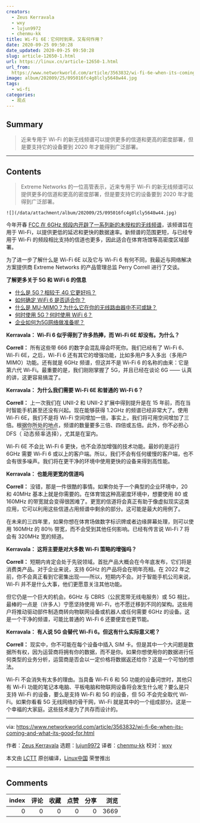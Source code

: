 ```yaml
---
creators:
  - Zeus Kerravala
  - wxy
  - lujun9972
  - chenmu-kk
title: Wi-Fi 6E：它何时到来，又有何作用？
date: 2020-09-25 09:50:28
date_updated: 2020-09-25 09:50:28
slug: article-12650-1.html
url: https://linux.cn/article-12650-1.html
url_from: 
  https://www.networkworld.com/article/3563832/wi-fi-6e-when-its-coming-and-what-its-good-for.html
image: album/202009/25/095016fc4g8lcly5648w44.jpg
tags:
  - wi-fi
categories:
  - 观点
---
```


## Summary

> 近来专用于 Wi-Fi 的新无线频谱可以提供更多的信道和更高的密度部署，但是要支持它的设备要到 2020 年才能得到广泛部署。

***

<!-- more -->

## Contents

> 
> Extreme Networks 的一位高管表示，近来专用于 Wi-Fi 的新无线频谱可以提供更多的信道和更高的密度部署，但是要支持它的设备要到 2020 年才能得到广泛部署。
> 
> 
> 

`![](/data/attachment/album/202009/25/095016fc4g8lcly5648w44.jpg)`

今年开春 [FCC 在 6GHz 频段内开辟了一系列新的未授权的无线频谱](https://www.networkworld.com/article/3540288/how-wi-fi-6e-boosts-wireless-spectrum-five-fold.html)，该频谱旨在用于 Wi-Fi，以提供更低的延迟和更快的数据速率。新频谱的范围更短，与已经专用于 Wi-Fi 的频段相比支持的信道也更多，因此适合在体育场馆等高密度区域部署。

为了进一步了解什么是 Wi-Fi 6E 以及它与 Wi-Fi 6 有何不同，我最近与网络解决方案提供商 Extreme Networks 的产品管理总监 Perry Correll 进行了交谈。

**了解更多关于 5G 和 WiFi 6 的信息**

* [什么是 5G？相较于 4G 它更好吗？](https://www.networkworld.com/article/3203489/what-is-5g-how-is-it-better-than-4g.html)
* [如何确定 WiFi 6 是否适合你？](https://www.networkworld.com/article/3356838/how-to-determine-if-wi-fi-6-is-right-for-you.html)
* [什么是 MU-MIMO？为什么它在你的无线路由器中不可或缺？](https://www.networkworld.com/article/3250268/what-is-mu-mimo-and-why-you-need-it-in-your-wireless-routers.html)
* [何时使用 5G？何时使用 WiFi 6？](https://www.networkworld.com/article/3402316/when-to-use-5g-when-to-use-wi-fi-6.html)
* [企业如何为5G网络做准备呢？](https://www.networkworld.com/article/3306720/mobile-wireless/how-enterprises-can-prep-for-5g.html)

**Kerravala： Wi-Fi 6 似乎得到了许多热捧，而 Wi-Fi 6E 却没有。为什么？**

**Correll：** 所有这些带 666 的数字会混乱得会吓死你。我们已经有了 Wi-Fi 6、Wi-Fi 6E，之后，Wi-Fi 6 还有其它的增强功能，比如多用户多入多出（多用户 MIMO）功能。还有就是 6GHz 频谱，但这并不是 Wi-Fi 6 的名称的由来：它是第六代 Wi-Fi。最重要的是，我们刚刚掌握了 5G，并且已经在谈论 6G —— 认真的讲，这更容易搞混了。

**Kerravala： 为什么我们需要 Wi-Fi 6E 和普通的 Wi-Fi 6？**

**Correll：** 上一次我们在 UNII-2 和 UNII-2 扩展中得到提升是在 15 年前，而在当时智能手机甚至还没有兴起。现在能够获得 1.2GHz 的频谱已经非常大了。使用 Wi-Fi 6E，我们不是将 Wi-Fi 空间增加一倍，事实上，我们将可用空间增加了三倍。根据你所处的地点，频谱的数量要多三倍、四倍或五倍。此外，你不必担心 DFS（<ruby> 动态频率选择 <rt>  dynamic frequency selection </rt></ruby>），尤其是在室内。

Wi-Fi 6E 不会比 Wi-Fi 6 更快，也不会添加增强的技术功能。最妙的是运行 6GHz 需要 Wi-Fi 6 或以上的客户端。所以，我们不会有任何缓慢的客户端，也不会有很多噪声。我们将在更干净的环境中使用更快的设备来得到高性能。

**Kerravala： 也能用更宽的信道吗**

**Correll：** 没错，那是一件很酷的事情。如果你处于一个典型的企业环境中，20 和 40MHz 基本上就是你需要的。在体育馆这种高密度环境中，想要使用 80 或 160MHz 的带宽就会变得很困难了。更宽的信道将会真正有助于像虚拟现实这类应用，它可以利用这些信道占用频谱中剩余的部分。这可能是最大的用例了。

在未来的三四年里，如果你想在体育场做数字标识牌或者边缘屏幕处理，则可以使用 160MHz 的 80％ 带宽，而不会受到其他任何影响。已经有传言说 Wi-Fi 7 将会有 320MHz 宽的频道。

**Kerravala： 这将主要是对大多数 Wi-Fi 策略的增强吗？**

**Correll：** 短期内肯定会处于先锐领域。首批产品大概会在今年底发布，它们将是消费类产品。对于企业来说，支持 6GHz 的产品将会在明年亮相。在 2022 年之前，你不会真正看到它密集出现——所以，短期内不会。对于智能手机公司来说，Wi-Fi 并不是什么大事，他们更愿意关注其他功能。

但它仍是一个巨大的机会。6GHz 与 CBRS（公民宽带无线电服务）或 5G 相比，最棒的一点是（许多人）宁愿坚持使用 Wi-Fi，也不愿迁移到不同的架构。这些用户将推动驱动部件制造商转向物联网设备或机器人或任何需要 6GHz 的设备。这是一个干净的频谱，可能比普通的 Wi-Fi 6 还要便宜也更节能。

**Kerravala： 有人说 5G 会替代 Wi-Fi 6。但这有什么实际意义呢？**

**Correll：** 现实中，你不可能在每个设备中插入 SIM 卡。但是其中一个大问题是数据所有权，因为运营商将拥有你的数据，而不是你。如果你想使用你的数据进行任何类型的业务分析，运营商是否会以一定价格将数据返还给你？这是一个可怕的想法。

Wi-Fi 不会消失有太多的理由。当具备 Wi-Fi 6 和 5G 功能的设备问世时，其他只有 Wi-Fi 功能的笔记本电脑、平板电脑和物联网设备将会发生什么呢？要么是只支持 Wi-Fi 的设备，要么是支持 Wi-Fi 和 5G 的设备，但 5G 不会完全取代 Wi-Fi。如果你看看 5G 无线网络的骨干网，Wi-Fi 就是其中的一个组成部分。这是一个幸福的大家庭。这些技术是为了共存而设计的。

---

via: <https://www.networkworld.com/article/3563832/wi-fi-6e-when-its-coming-and-what-its-good-for.html>

作者：[Zeus Kerravala](https://www.networkworld.com/author/Zeus-Kerravala/) 选题：[lujun9972](https://github.com/lujun9972) 译者：[chenmu-kk](https://github.com/chenmu-kk) 校对：[wxy](https://github.com/wxy)

本文由 [LCTT](https://github.com/LCTT/TranslateProject) 原创编译，[Linux中国](https://linux.cn/) 荣誉推出

***

## Comments


|   index |   评论 |   收藏 |   点赞 |   分享 |   浏览 |
|--------:|-------:|-------:|-------:|-------:|-------:|
|       0 |      0 |      0 |      0 |      0 |   3669 |
